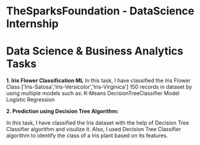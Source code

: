 # TheSparksFoundation  - DataScience Internship

# Data Science & Business Analytics Tasks

**1. Iris Flower Classification ML**
In this task, I have classified the Iris Flower Class ['Iris-Satosa','Iris-Versicolor','Iris-Virginica'] 150 records in dataset by using multiple models such as:
K-Means
DecisionTreeClassifier Model
Logistic Regression

**2. Prediction using Decision Tree  Algorithm:**

In this task, I have classified the Iris dataset with the help of Decision Tree Classifier algorithm and visulize it. Also, I used Decision Tree Classifier algorithm to identify the class of a Iris plant based on its features.
